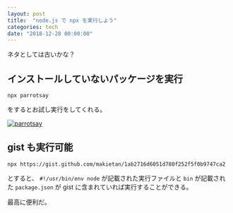 ```yaml
---
layout: post
title:  "node.js で npx を実行しよう"
categories: tech
date: "2018-12-28 00:00:00"
---
```


ネタとしては古いかな？

## インストールしていないパッケージを実行

```
npx parrotsay
```

をするとお試し実行をしてくれる。

<div class="trim">
  <div class="trim__item">
    <a href="{{ site.url }}/assets/images/2018-12-28-report/image.png">
      <img class="one" src="{{ site.url }}/assets/thumbnail/2018-12-28-report/image.png" alt="parrotsay">
    </a>
  </div>
</div>

## gist も実行可能

```
npx https://gist.github.com/makietan/1ab2716d6051d780f252f5f0b9747ca2
```

とすると、
`#!/usr/bin/env node` が記載された実行ファイルと `bin` が記載された `package.json` が gist に含まれていれば実行することができる。

最高に便利だ。

